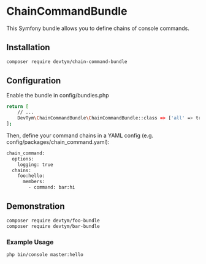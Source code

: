 # ChainCommandBundle

This Symfony bundle allows you to define chains of console commands.

## Installation

```bash
composer require devtym/chain-command-bundle
```

## Configuration
Enable the bundle in config/bundles.php
```bash
return [
    // ...
    DevTym\ChainCommandBundle\ChainCommandBundle::class => ['all' => true],
];
```

Then, define your command chains in a YAML config (e.g. config/packages/chain_command.yaml):
```bash
chain_command:
  options:
    logging: true
  chains:
    foo:hello:
      members:
        - command: bar:hi
```

## Demonstration

```bash
composer require devtym/foo-bundle
composer require devtym/bar-bundle
```

### Example Usage
```bash
php bin/console master:hello
```

